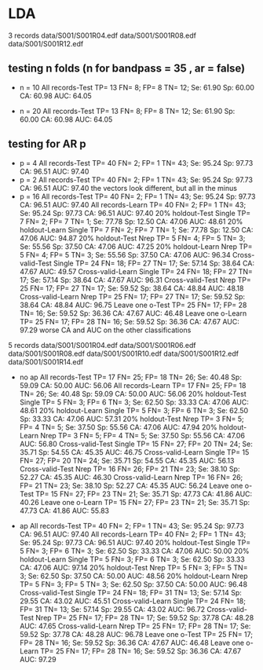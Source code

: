 # LDA 
3 records
data/S001/S001R04.edf
data/S001/S001R08.edf
data/S001/S001R12.edf

## testing n folds (n for bandpass = 35 , ar = false)
- n = 10
   All records-Test   TP= 13 FN=  8; FP=  8 TN= 12; Se:  61.90 Sp:  60.00 CA:  60.98 AUC:  64.05

- n = 20
   All records-Test   TP= 13 FN=  8; FP=  8 TN= 12; Se:  61.90 Sp:  60.00 CA:  60.98 AUC:  64.05

## testing for AR p 

- p = 4
   All records-Test   TP= 40 FN=  2; FP=  1 TN= 43; Se:  95.24 Sp:  97.73 CA:  96.51 AUC:  97.40
- p = 2
   All records-Test   TP= 40 FN=  2; FP=  1 TN= 43; Se:  95.24 Sp:  97.73 CA:  96.51 AUC:  97.40
the vectors look different, but all in the minus
- p = 16
All records-Test   TP= 40 FN=  2; FP=  1 TN= 43; Se:  95.24 Sp:  97.73 CA:  96.51 AUC:  97.40
   All records-Learn  TP= 40 FN=  2; FP=  1 TN= 43; Se:  95.24 Sp:  97.73 CA:  96.51 AUC:  97.40
   20% holdout-Test  Single  TP=  7 FN=  2; FP=  7 TN=  1; Se:  77.78 Sp:  12.50 CA:  47.06 AUC:  48.61
   20% holdout-Learn Single  TP=  7 FN=  2; FP=  7 TN=  1; Se:  77.78 Sp:  12.50 CA:  47.06 AUC:  94.87
     20% holdout-Test  Nrep  TP=  5 FN=  4; FP=  5 TN=  3; Se:  55.56 Sp:  37.50 CA:  47.06 AUC:  47.25
     20% holdout-Learn Nrep  TP=  5 FN=  4; FP=  5 TN=  3; Se:  55.56 Sp:  37.50 CA:  47.06 AUC:  96.34
   Cross-valid-Test  Single  TP= 24 FN= 18; FP= 27 TN= 17; Se:  57.14 Sp:  38.64 CA:  47.67 AUC:  49.57
   Cross-valid-Learn Single  TP= 24 FN= 18; FP= 27 TN= 17; Se:  57.14 Sp:  38.64 CA:  47.67 AUC:  96.31
     Cross-valid-Test  Nrep  TP= 25 FN= 17; FP= 27 TN= 17; Se:  59.52 Sp:  38.64 CA:  48.84 AUC:  48.18
     Cross-valid-Learn Nrep  TP= 25 FN= 17; FP= 27 TN= 17; Se:  59.52 Sp:  38.64 CA:  48.84 AUC:  96.75
   Leave one o-Test   TP= 25 FN= 17; FP= 28 TN= 16; Se:  59.52 Sp:  36.36 CA:  47.67 AUC:  46.48
   Leave one o-Learn  TP= 25 FN= 17; FP= 28 TN= 16; Se:  59.52 Sp:  36.36 CA:  47.67 AUC:  97.29
worse CA and AUC on the other classifications

5 records
data/S001/S001R04.edf
data/S001/S001R06.edf
data/S001/S001R08.edf
data/S001/S001R10.edf
data/S001/S001R12.edf
data/S001/S001R14.edf

- no ap
   All records-Test   TP= 17 FN= 25; FP= 18 TN= 26; Se:  40.48 Sp:  59.09 CA:  50.00 AUC:  56.06
   All records-Learn  TP= 17 FN= 25; FP= 18 TN= 26; Se:  40.48 Sp:  59.09 CA:  50.00 AUC:  56.06
   20% holdout-Test  Single  TP=  5 FN=  3; FP=  6 TN=  3; Se:  62.50 Sp:  33.33 CA:  47.06 AUC:  48.61
   20% holdout-Learn Single  TP=  5 FN=  3; FP=  6 TN=  3; Se:  62.50 Sp:  33.33 CA:  47.06 AUC:  57.31
     20% holdout-Test  Nrep  TP=  3 FN=  5; FP=  4 TN=  5; Se:  37.50 Sp:  55.56 CA:  47.06 AUC:  47.94
     20% holdout-Learn Nrep  TP=  3 FN=  5; FP=  4 TN=  5; Se:  37.50 Sp:  55.56 CA:  47.06 AUC:  56.80
   Cross-valid-Test  Single  TP= 15 FN= 27; FP= 20 TN= 24; Se:  35.71 Sp:  54.55 CA:  45.35 AUC:  46.75
   Cross-valid-Learn Single  TP= 15 FN= 27; FP= 20 TN= 24; Se:  35.71 Sp:  54.55 CA:  45.35 AUC:  56.13
     Cross-valid-Test  Nrep  TP= 16 FN= 26; FP= 21 TN= 23; Se:  38.10 Sp:  52.27 CA:  45.35 AUC:  46.30
     Cross-valid-Learn Nrep  TP= 16 FN= 26; FP= 21 TN= 23; Se:  38.10 Sp:  52.27 CA:  45.35 AUC:  56.24
   Leave one o-Test   TP= 15 FN= 27; FP= 23 TN= 21; Se:  35.71 Sp:  47.73 CA:  41.86 AUC:  40.26
   Leave one o-Learn  TP= 15 FN= 27; FP= 23 TN= 21; Se:  35.71 Sp:  47.73 CA:  41.86 AUC:  55.83

- ap
   All records-Test   TP= 40 FN=  2; FP=  1 TN= 43; Se:  95.24 Sp:  97.73 CA:  96.51 AUC:  97.40
   All records-Learn  TP= 40 FN=  2; FP=  1 TN= 43; Se:  95.24 Sp:  97.73 CA:  96.51 AUC:  97.40
   20% holdout-Test  Single  TP=  5 FN=  3; FP=  6 TN=  3; Se:  62.50 Sp:  33.33 CA:  47.06 AUC:  50.00
   20% holdout-Learn Single  TP=  5 FN=  3; FP=  6 TN=  3; Se:  62.50 Sp:  33.33 CA:  47.06 AUC:  97.14
     20% holdout-Test  Nrep  TP=  5 FN=  3; FP=  5 TN=  3; Se:  62.50 Sp:  37.50 CA:  50.00 AUC:  48.56
     20% holdout-Learn Nrep  TP=  5 FN=  3; FP=  5 TN=  3; Se:  62.50 Sp:  37.50 CA:  50.00 AUC:  96.48
   Cross-valid-Test  Single  TP= 24 FN= 18; FP= 31 TN= 13; Se:  57.14 Sp:  29.55 CA:  43.02 AUC:  45.51
   Cross-valid-Learn Single  TP= 24 FN= 18; FP= 31 TN= 13; Se:  57.14 Sp:  29.55 CA:  43.02 AUC:  96.72
     Cross-valid-Test  Nrep  TP= 25 FN= 17; FP= 28 TN= 17; Se:  59.52 Sp:  37.78 CA:  48.28 AUC:  47.65
     Cross-valid-Learn Nrep  TP= 25 FN= 17; FP= 28 TN= 17; Se:  59.52 Sp:  37.78 CA:  48.28 AUC:  96.78
   Leave one o-Test   TP= 25 FN= 17; FP= 28 TN= 16; Se:  59.52 Sp:  36.36 CA:  47.67 AUC:  46.48
   Leave one o-Learn  TP= 25 FN= 17; FP= 28 TN= 16; Se:  59.52 Sp:  36.36 CA:  47.67 AUC:  97.29